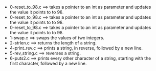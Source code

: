 - 0-reset_to_98.c ==>	takes a pointer to an int as parameter and updates the value it points to to 98.
- 0-reset_to_98.c ==>	takes a pointer to an int as parameter and updates the value it points to to 98.
- 0-reset_to_98.c ==>	takes a pointer to an int as parameter and updates the value it points to to 98.
- 1-swap.c ==>	swaps the values of two integers.
- 2-strlen.c ==>	returns the length of a string.
- 4-print_rev.c ==>	prints a string, in reverse, followed by a new line.
- 5-rev_string.c ==>	reverses a string.
- 6-puts2.c ==>	 prints every other character of a string, starting with the first character, followed by a new line.

